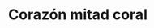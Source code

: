 ---
title: Corazón mitad coral
date: 
draft: false

# descripcion
description : Aro de plata corazón con coral

materials: Plata 925

color: Plateado

dimensions: 2,9cm

code: 01-04-0091

type: "Aros"

categories: []

# Images
# first image will be shown in the product page
images:
  # - image: "images/path_to_image"
  # La ubicacion de las imagenes es imagenes/Aros/Aros.Piedras/01-04-0091-corazon-mitad-coral
  - image: "./images/aros/piedras/01-04-0091-corazon-mitad-coral_a.jpeg"
  - image: "./images/aros/piedras/01-04-0091-corazon-mitad-coral_b.jpeg"
---